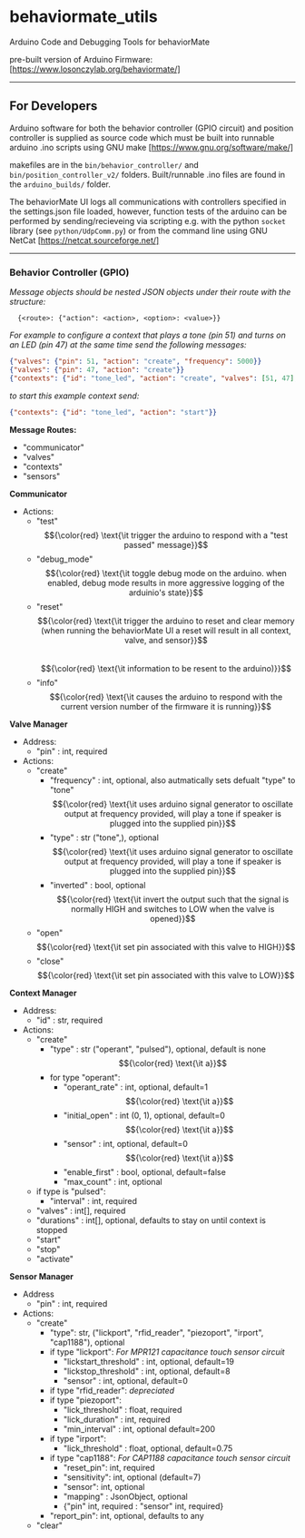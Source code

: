 # behaviormate_utils
Arduino Code and Debugging Tools for behaviorMate

pre-built version of Arduino Firmware: [https://www.losonczylab.org/behaviormate/]

---

## For Developers

Arduino software for both the behavior controller (GPIO circuit) and position
controller is supplied as source code which must be built into runnable arduino
.ino scripts using GNU make [https://www.gnu.org/software/make/]

makefiles are in the ```bin/behavior_controller/``` and ```bin/position_controller_v2/``` folders.
Built/runnable .ino files are found in the ```arduino_builds/``` folder.

The behaviorMate UI logs all communications with controllers specified in the settings.json file loaded,
however, function tests of the arduino can be performed by sending/recieveing via scripting e.g. with
the python ```socket``` library (see ```python/UdpComm.py```) or from the command line using GNU NetCat
[https://netcat.sourceforge.net/]

---
### Behavior Controller (GPIO)

*Message objects should be nested JSON objects under their route with the structure:*
```
  {<route>: {"action": <action>, <option>: <value>}}
```
*For example to configure a context that plays a tone (pin 51) and turns on an LED (pin 47)
at the same time send the following messages:*
```json
{"valves": {"pin": 51, "action": "create", "frequency": 5000}}
{"valves": {"pin": 47, "action": "create"}}
{"contexts": {"id": "tone_led", "action": "create", "valves": [51, 47], "durations": [500, 500]}}
```
*to start this example context send:*
```json
{"contexts": {"id": "tone_led", "action": "start"}}
```

**Message Routes:**
- "communicator"
- "valves"
- "contexts"
- "sensors"


**Communicator**
- Actions:
  - "test"  
     $${\color{red} \text{\it trigger the arduino to respond with a "test passed" message}}$$
  - "debug_mode"  
     $${\color{red} \text{\it toggle debug mode on the arduino. when enabled, debug mode results in more aggressive logging of the arduinio's state}}$$
  - "reset"  
     $${\color{red} \text{\it trigger the arduino to reset and clear memory (when running the behaviorMate UI a reset will result in all context, valve, and sensor}}$$  
     $${\color{red} \text{\it information to be resent to the arduino)}}$$
  - "info"  
     $${\color{red} \text{\it causes the arduino to respond with the current version number of the firmware it is running}}$$


**Valve Manager**
- Address:
  - "pin" : int, required
- Actions:
  - "create"
    - "frequency" : int, optional, also autmatically sets defualt "type" to "tone"  
       $${\color{red} \text{\it uses arduino signal generator to oscillate output at frequency provided, will play a tone if speaker is plugged into the supplied pin}}$$
    - "type" : str ("tone",), optional  
       $${\color{red} \text{\it uses arduino signal generator to oscillate output at frequency provided, will play a tone if speaker is plugged into the supplied pin}}$$ 
    - "inverted" : bool, optional  
       $${\color{red} \text{\it invert the output such that the signal is normally HIGH and switches to LOW when the valve is opened}}$$
  - "open"  
     $${\color{red} \text{\it set pin associated with this valve to HIGH}}$$
  - "close"  
     $${\color{red} \text{\it set pin associated with this valve to LOW}}$$


**Context Manager**
- Address:
  - "id" : str, required
- Actions:
  - "create"
    - "type" : str ("operant", "pulsed"), optional, default is none  
       $${\color{red} \text{\it a}}$$
    - for type "operant":
      - "operant_rate" : int, optional, default=1
         $${\color{red} \text{\it a}}$$
      - "initial_open" : int (0, 1), optional, default=0  
         $${\color{red} \text{\it a}}$$
      - "sensor" : int, optional, default=0
         $${\color{red} \text{\it a}}$$
      - "enable_first" : bool, optional, default=false
      - "max_count" : int, optional
   - if type is "pulsed":
     - "interval" : int, required
   - "valves" : int[], required
  - "durations" : int[], optional, defaults to stay on until context is stopped
  - "start"
  - "stop"
  - "activate"


**Sensor Manager**
- Address
  - "pin" : int, required
- Actions:
  - "create"
    - "type": str, ("lickport", "rfid_reader", "piezoport", "irport", "cap1188"), optional
    - if type "lickport":
     *For MPR121 capacitance touch sensor circuit*
      - "lickstart_threshold" : int, optional, default=19
      - "lickstop_threshold" : int, optional, default=8
      - "sensor" : int, optional, default=0
    - if type "rfid_reader":
      *depreciated*
    - if type "piezoport":
      - "lick_threshold" : float, required
      - "lick_duration" : int, required
      - "min_interval" : int, optional default=200
    - if type "irport":
      - "lick_threshold" : float, optional, default=0.75
    - if type "cap1188":
    *For CAP1188 capacitance touch sensor circuit*
      - "reset_pin": int, required
      - "sensitivity": int, optional (default=7)
      - "sensor": int, optional
      - "mapping" : JsonObject, optional
      - {"pin" int, required : "sensor" int, required}
    - "report_pin": int, optional, defaults to any
  - "clear"

